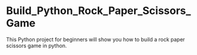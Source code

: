 # Build_Python_Rock_Paper_Scissors_Game
This Python project for beginners will show you how to build a rock paper scissors game in python.
